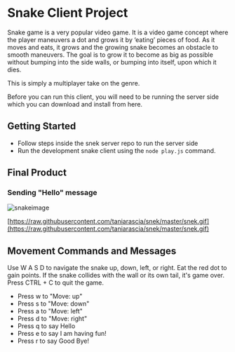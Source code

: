 # Snake Client Project

Snake game is a very popular video game. It is a video game concept where the player maneuvers a dot and grows it by ‘eating’ pieces of food. As it moves and eats, it grows and the growing snake becomes an obstacle to smooth maneuvers. The goal is to grow it to become as big as possible without bumping into the side walls, or bumping into itself, upon which it dies.

This is simply a multiplayer take on the genre.

Before you can run this client, you will need to be running the server side which you can download and install from here. 


## Getting Started

- Follow steps inside the snek server repo to run the server side
- Run the development snake client using the `node play.js` command.

## Final Product

### Sending "Hello" message

![snakeimage](https://github.com/lma2023/snake-client/assets/132856322/bea3221c-79ef-481c-8269-cef2f6559b61)

[https://raw.githubusercontent.com/taniarascia/snek/master/snek.gif](https://raw.githubusercontent.com/taniarascia/snek/master/snek.gif)

## Movement Commands and Messages

Use W A S D to navigate the snake up, down, left, or right. Eat the red dot to gain points. 
If the snake collides with the wall or its own tail, it's game over. Press CTRL + C to quit the game.

- Press w to "Move: up" 
- Press s to "Move: down"
- Press a to "Move: left" 
- Press d to "Move: right" 
- Press q to say Hello
- Press e to say I am having fun!
- Press r to say Good Bye!



